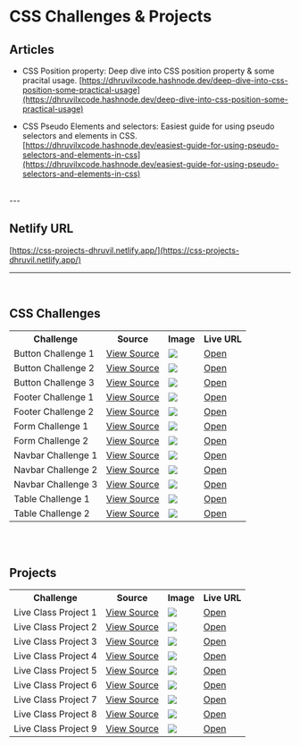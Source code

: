 # CSS Challenges & Projects

## Articles

- CSS Position property: Deep dive into CSS position property & some pracital usage. [https://dhruvilxcode.hashnode.dev/deep-dive-into-css-position-some-practical-usage](https://dhruvilxcode.hashnode.dev/deep-dive-into-css-position-some-practical-usage)

- CSS Pseudo Elements and selectors: Easiest guide for using pseudo selectors and elements in CSS. [https://dhruvilxcode.hashnode.dev/easiest-guide-for-using-pseudo-selectors-and-elements-in-css](https://dhruvilxcode.hashnode.dev/easiest-guide-for-using-pseudo-selectors-and-elements-in-css)

<br/>
---

## Netlify URL
[https://css-projects-dhruvil.netlify.app/](https://css-projects-dhruvil.netlify.app/)

---
<br/>

## CSS Challenges
<table>
    <tr>
        <th>Challenge</th>
        <th>Source</th>
        <th>Image</th>
        <th>Live URL</th>
    </tr>
    <tr>
        <td>
            Button Challenge 1
        </td>
        <td>
            <a href="./css_challenges/ButtonChallenges/Challenge_1/">View Source</a>
        </td>
        <td>
            <img src="./css_challenges/ButtonChallenges/c1.gif" />
        </td>
        <td>
            <a href="https://css-projects-dhruvil.netlify.app/css_challenges/ButtonChallenges/Challenge_1/">Open</a>
        </td>
    </tr>
    <tr>
        <td>
            Button Challenge 2
        </td>
        <td>
            <a href="./css_challenges/ButtonChallenges/Challenge_2/">View Source</a>
        </td>
        <td>
            <img src="./css_challenges/ButtonChallenges/c2.gif" />
        </td>
        <td>
            <a href="https://css-projects-dhruvil.netlify.app/css_challenges/ButtonChallenges/Challenge_2/">Open</a>
        </td>
    </tr>
     <tr>
        <td>
            Button Challenge 3
        </td>
        <td>
            <a href="./css_challenges/ButtonChallenges/Challenge_3/">View Source</a>
        </td>
        <td>
            <img src="./css_challenges/ButtonChallenges/c3.gif" />
        </td>
        <td>
            <a href="https://css-projects-dhruvil.netlify.app/css_challenges/ButtonChallenges/Challenge_3/">Open</a>
        </td>
    </tr>
    <tr>
        <td>
            Footer Challenge 1
        </td>
        <td>
            <a href="./css_challenges/Footer%20Section/Challenge_1/">View Source</a>
        </td>
        <td>
            <img src="./css_challenges/Footer%20Section/c1.png" />
        </td>
        <td>
            <a href="https://css-projects-dhruvil.netlify.app/css_challenges/Footer%20Section/Challenge_1/">Open</a>
        </td>
    </tr>
    <tr>
        <td>
            Footer Challenge 2
        </td>
        <td>
            <a href="./css_challenges/Footer%20Section/Challenge_2/">View Source</a>
        </td>
        <td>
            <img src="./css_challenges/Footer%20Section/c2.png" />
        </td>
        <td>
            <a href="https://css-projects-dhruvil.netlify.app/css_challenges/Footer%20Section/Challenge_2/">Open</a>
        </td>
    </tr>
    <tr>
        <td>
            Form Challenge 1
        </td>
        <td>
            <a href="./css_challenges/FormChallenges/Challenge_1/">View Source</a>
        </td>
        <td>
            <img src="./css_challenges/FormChallenges/c1.png" />
        </td>
        <td>
            <a href="https://css-projects-dhruvil.netlify.app/css_challenges/FormChallenges/Challenge_1/">Open</a>
        </td>
    </tr>
    <tr>
        <td>
            Form Challenge 2
        </td>
        <td>
            <a href="./css_challenges/FormChallenges/Challenge_2/">View Source</a>
        </td>
        <td>
            <img src="./css_challenges/FormChallenges/c2.png" />
        </td>
        <td>
            <a href="https://css-projects-dhruvil.netlify.app/css_challenges/FormChallenges/Challenge_2/">Open</a>
        </td>
    </tr>
    <tr>
        <td>
            Navbar Challenge 1
        </td>
        <td>
            <a href="./css_challenges/NavbarChallenges/Challenge_1/">View Source</a>
        </td>
        <td>
            <img src="./css_challenges/NavbarChallenges/c1.png" />
        </td>
        <td>
            <a href="https://css-projects-dhruvil.netlify.app/css_challenges/NavbarChallenges/Challenge_1/">Open</a>
        </td>
    </tr>
    <tr>
        <td>
            Navbar Challenge 2
        </td>
        <td>
            <a href="./css_challenges/NavbarChallenges/Challenge_2/">View Source</a>
        </td>
        <td>
            <img src="./css_challenges/NavbarChallenges/c2.gif" />
        </td>
        <td>
            <a href="https://css-projects-dhruvil.netlify.app/css_challenges/NavbarChallenges/Challenge_2/">Open</a>
        </td>
    </tr>
    <tr>
        <td>
            Navbar Challenge 3
        </td>
        <td>
            <a href="./css_challenges/NavbarChallenges/Challenge_3/">View Source</a>
        </td>
        <td>
            <img src="./css_challenges/NavbarChallenges/c3.png" />
        </td>
        <td>
            <a href="https://css-projects-dhruvil.netlify.app/css_challenges/NavbarChallenges/Challenge_3/">Open</a>
        </td>
    </tr>
    <tr>
        <td>
            Table Challenge 1
        </td>
        <td>
            <a href="./css_challenges/TableChallenges/Challenge_1/">View Source</a>
        </td>
        <td>
            <img src="./css_challenges/TableChallenges/c1.png" />
        </td>
        <td>
            <a href="https://css-projects-dhruvil.netlify.app/css_challenges/TableChallenges/Challenge_1/">Open</a>
        </td>
    </tr>
    <tr>
        <td>
            Table Challenge 2
        </td>
        <td>
            <a href="./css_challenges/TableChallenges/Challenge_2/">View Source</a>
        </td>
        <td>
            <img src="./css_challenges/TableChallenges/c2.png" />
        </td>
        <td>
            <a href="https://css-projects-dhruvil.netlify.app/css_challenges/TableChallenges/Challenge_2/">Open</a>
        </td>
    </tr>
</table>

<br/><br>
## Projects

<table>
    <tr>
        <th>Challenge</th>
        <th>Source</th>
        <th>Image</th>
        <th>Live URL</th>
    </tr>
    <tr>
        <td>
            Live Class Project 1
        </td>
        <td>
            <a href="./projects/live-class-project-01/">View Source</a>
        </td>
        <td>
            <img src="./projects/result1.png" />
        </td>
        <td>
            <a href="https://css-projects-dhruvil.netlify.app/projects/live-class-project-01">Open</a>
        </td>
    </tr>
    <tr>
        <td>
            Live Class Project 2
        </td>
        <td>
            <a href="./projects/live-class-project-2/">View Source</a>
        </td>
        <td>
            <img src="./projects/result2.png" />
        </td>
        <td>
            <a href="https://css-projects-dhruvil.netlify.app/projects/live-class-project-2">Open</a>
        </td>
    </tr>
    <tr>
        <td>
            Live Class Project 3
        </td>
        <td>
            <a href="./projects/live-class-project-3/">View Source</a>
        </td>
        <td>
            <img src="./projects/result3.png" />
        </td>
        <td>
            <a href="https://css-projects-dhruvil.netlify.app/projects/live-class-project-3">Open</a>
        </td>
    </tr>
    <tr>
        <td>
            Live Class Project 4
        </td>
        <td>
            <a href="./projects/live-class-project-04/">View Source</a>
        </td>
        <td>
            <img src="./projects/result4.png" />
        </td>
        <td>
            <a href="https://css-projects-dhruvil.netlify.app/projects/live-class-project-04">Open</a>
        </td>
    </tr>
    <tr>
        <td>
            Live Class Project 5
        </td>
        <td>
            <a href="./projects/live-class-project-5/">View Source</a>
        </td>
        <td>
            <img src="./projects/result5.png" />
        </td>
        <td>
            <a href="https://css-projects-dhruvil.netlify.app/projects/live-class-project-5">Open</a>
        </td>
    </tr>
    <tr>
        <td>
            Live Class Project 6
        </td>
        <td>
            <a href="./projects/live-class-project-6/">View Source</a>
        </td>
        <td>
            <img src="./projects/result6.png" />
        </td>
        <td>
            <a href="https://css-projects-dhruvil.netlify.app/projects/live-class-project-6">Open</a>
        </td>
    </tr>
    <tr>
        <td>
            Live Class Project 7
        </td>
        <td>
            <a href="./projects/live-class-project-7/">View Source</a>
        </td>
        <td>
            <img src="./projects/result7.png" />
        </td>
        <td>
            <a href="https://css-projects-dhruvil.netlify.app/projects/live-class-project-7">Open</a>
        </td>
    </tr>
    <tr>
        <td>
            Live Class Project 8
        </td>
        <td>
            <a href="./projects/live-class-project-8/">View Source</a>
        </td>
        <td>
            <img src="./projects/result8.png" />
        </td>
        <td>
            <a href="https://css-projects-dhruvil.netlify.app/projects/live-class-project-8">Open</a>
        </td>
    </tr>
    <tr>
        <td>
            Live Class Project 9
        </td>
        <td>
            <a href="./projects/live-class-project-9/">View Source</a>
        </td>
        <td>
            <img src="./projects/result9.png" />
        </td>
        <td>
            <a href="https://css-projects-dhruvil.netlify.app/projects/live-class-project-9">Open</a>
        </td>
    </tr>
</table>
